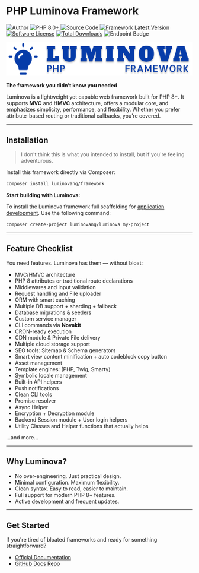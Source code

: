 # PHP Luminova Framework

[![Author](https://img.shields.io/badge/author-@peterchig-blue.svg)](https://instagram.com/peterchig)
![PHP 8.0+](https://img.shields.io/badge/php-min%208.0.0-red.svg)
[![Source Code](https://img.shields.io/badge/source-luminovang/framework-blue.svg)](https://github.com/luminovang/framework)
[![Framework Latest Version](https://img.shields.io/github/tag/luminovang/framework.svg)](https://github.com/luminovang/framework/releases)
[![Software License](https://img.shields.io/badge/license-MIT-brightgreen.svg)](https://github.com/luminovang/framework/blob/master/LICENSE)
[![Total Downloads](https://img.shields.io/packagist/dt/luminovang/framework.svg)](https://packagist.org/search/?tags=php%20luminova)
![Endpoint Badge](https://img.shields.io/endpoint?url=https%3A%2F%2Fluminova.ng%2Fdownloads)


![Local Image](https://github.com/luminovang/luminova/raw/main/docs/logo.svg)

**The framework you didn’t know you needed**

Luminova is a lightweight yet capable web framework built for PHP 8+. It supports **MVC** and **HMVC** architecture, offers a modular core, and emphasizes simplicity, performance, and flexibility. Whether you prefer attribute-based routing or traditional callbacks, you’re covered.

---

## Installation

> I don't think this is what you intended to install, but if you're feeling adventurous.

Install this framework directly via Composer:

```bash
composer install luminovang/framework
```

**Start building with Luminova:**

To install the Luminova framework full scaffolding for [application development](https://github.com/luminovang/luminova). Use the following command:

```bash
composer create-project luminovang/luminova my-project
```

---

## Feature Checklist

You need features. Luminova has them — without bloat:

* MVC/HMVC architecture
* PHP 8 attributes or traditional route declarations
* Middlewares and Input validation
* Request handling and File uploader
* ORM with smart caching
* Multiple DB support + sharding + fallback
* Database migrations & seeders
* Custom service manager
* CLI commands via **Novakit**
* CRON-ready execution
* CDN module & Private File delivery
* Multiple cloud storage support
* SEO tools: Sitemap & Schema generators
* Smart view content minification + auto codeblock copy button 
* Asset management
* Template engines: (PHP, Twig, Smarty)
* Symbolic locale management
* Built-in API helpers
* Push notifications
* Clean CLI tools
* Promise resolver
* Async Helper
* Encryption + Decryption module
* Backend Session module + User login helpers
* Utility Classes and Helper functions that actually helps

…and more...

---

## Why Luminova?

* No over-engineering. Just practical design.
* Minimal configuration. Maximum flexibility.
* Clean syntax. Easy to read, easier to maintain.
* Full support for modern PHP 8+ features.
* Active development and frequent updates.

---

## Get Started

If you're tired of bloated frameworks and ready for something straightforward?

* [Official Documentation](https://luminova.ng/docs)
* [GitHub Docs Repo](https://github.com/luminovang/documentation/)